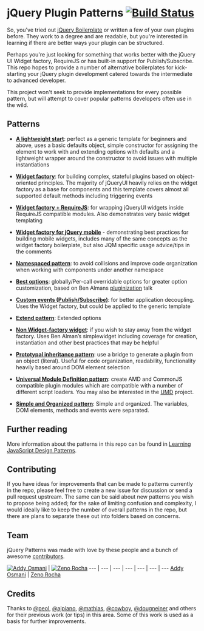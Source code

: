 # jQuery Plugin Patterns [![Build Status](https://secure.travis-ci.org/jquery-boilerplate/jquery-patterns.svg?branch=master)](https://travis-ci.org/jquery-boilerplate/jquery-patterns)

So, you've tried out [jQuery Boilerplate](https://github.com/jquery-boilerplate/jquery-boilerplate) or written a few of your own plugins before. They work to a degree and are readable, but you're interested in learning if there are better ways your plugin can be structured.

Perhaps you're just looking for something that works better with the jQuery UI Widget factory, RequireJS or has built-in support for Publish/Subscribe. This repo hopes to provide a number of alternative boilerplates for kick-starting your jQuery plugin development catered towards the intermediate to advanced developer.

This project won't seek to provide implementations for every possible pattern, but will attempt to cover popular patterns developers often use in the wild.

## Patterns

-   **[A lightweight start](https://github.com/jquery-boilerplate/jquery-patterns/blob/master/patterns/jquery.basic.plugin-boilerplate.js)**: perfect as a generic template for beginners
    and above, uses a basic defaults object, simple constructor for
    assigning the element to work with and extending options with
    defaults and a lightweight wrapper around the constructor to avoid
    issues with multiple instantiations
-   **[Widget factory](https://github.com/jquery-boilerplate/jquery-patterns/blob/master/patterns/jquery.widget-factory.plugin-boilerplate.js)**: for building complex, stateful plugins based on
    object-oriented principles. The majority of jQueryUI heavily relies
    on the widget factory as a base for components and this template
    covers almost all supported default methods including triggering
    events
-   **[Widget factory + RequireJS](https://github.com/jquery-boilerplate/jquery-patterns/blob/master/patterns/jquery.widget-factory.requirejs.boilerplate.js)**: for wrapping jQueryUI widgets inside
    RequireJS compatible modules. Also demonstrates very basic widget
    templating
-   **[Widget factory for jQuery mobile](https://github.com/jquery-boilerplate/jquery-patterns/blob/master/patterns/jquery.widget-factory.mobile-plugin.boilerplate.js)** - demonstrating best practices
    for building mobile widgets, includes many of the same concepts as
    the widget factory boilerplate, but also JQM specific usage
    advice/tips in the comments
-   **[Namespaced pattern](https://github.com/jquery-boilerplate/jquery-patterns/blob/master/patterns/jquery.namespace.plugin-boilerplate.js)**: to avoid collisions and improve code
    organization when working with components under another namespace
-   **[Best options](https://github.com/jquery-boilerplate/jquery-patterns/blob/master/patterns/jquery.best.options.plugin-boilerplate.js)**: globally/Per-call overridable options for
    greater option customization, based on Ben Almans [pluginization](http://benalman.com/talks/jquery-pluginization.html) talk
-   **[Custom events (Publish/Subscribe)](https://github.com/jquery-boilerplate/jquery-patterns/blob/master/patterns/jquery.customevents.plugin-boilerplate.js)**: for better application
    decoupling. Uses the Widget factory, but could be applied to the
    generic template
-   **[Extend pattern](https://github.com/jquery-boilerplate/jquery-patterns/blob/master/patterns/jquery.extend-skeleton.js)**: Extended options
-   **[Non Widget-factory widget](https://github.com/jquery-boilerplate/jquery-patterns/blob/master/patterns/jquery.simplewidget.plugin-boilerplate.js])**: if you wish to stay away from the
    widget factory. Uses Ben Alman’s simplewidget including coverage for
    creation, instantiation and other best practices that may be helpful
-   **[Prototypal inheritance pattern](https://github.com/jquery-boilerplate/jquery-patterns/blob/master/patterns/jquery.prototypal-inheritance.plugin-boilerplate.js)**: use a bridge to generate a
    plugin from an object (literal). Useful for code organization,
    readability, functionality heavily based around DOM element
    selection
-   **[Universal Module Definition pattern](https://github.com/jquery-boilerplate/jquery-patterns/blob/master/patterns/amd%2Bcommonjs/pluginCore.js)**: create AMD and CommonJS
    compatible plugin modules which are compatible with a number of
    different script loaders. You may also be interested in the [UMD](https://github.com/umdjs) project.

-   **[Simple and Organized pattern](https://github.com/jquery-boilerplate/patterns/blob/master/patterns/jquery.simple.plugin-boilerplate.js)**: Simple and organized.
The variables, DOM elements, methods and events were separated.


## Further reading

More information about the patterns in this repo can be found in [Learning JavaScript Design Patterns](http://addyosmani.com/resources/essentialjsdesignpatterns/book/#jquerypluginpatterns).

## Contributing

If you have ideas for improvements that can be made to patterns currently in the repo, please feel free to create a new issue for discussion or send a pull request upstream. The same can be said about new patterns you wish to propose being added; for the sake of limiting confusion and complexity, I would ideally like to keep the number of overall patterns in the repo, but there are plans to separate these out into folders based on concerns.

## Team

jQuery Patterns was made with love by these people and a bunch of awesome [contributors](https://github.com/jquery-boilerplate/jquery-patterns/graphs/contributors).

[![Addy Osmani](http://gravatar.com/avatar/96270e4c3e5e9806cf7245475c00b275?s=70)](http://addyosmani.com) | [![Zeno Rocha](http://gravatar.com/avatar/e190023b66e2b8aa73a842b106920c93?s=70)](http://zenorocha.com)
--- | --- | --- | --- | --- | --- | ---
[Addy Osmani](http://addyosmani.com) | [Zeno Rocha](http://zenorocha.com)

## Credits

Thanks to [@peol](http://github.com/peol), [@ajpiano](http://github.com/ajpiano), [@mathias](http://github.com/mathias), [@cowboy](http://github.com/cowboy), [@dougneiner](http://github.com/dougneiner) and others for their previous work (or tips) in this area. Some of this work is used as a basis for further improvements.

